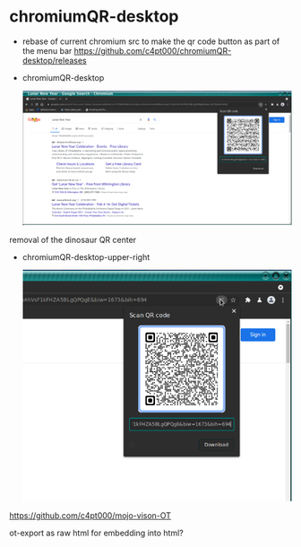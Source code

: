 # chromiumQR-desktop


* rebase of current chromium src to make the qr code button as part of the menu bar
https://github.com/c4pt000/chromiumQR-desktop/releases

* chromiumQR-desktop<p align="center"><img src="https://raw.githubusercontent.com/c4pt000/chromiumQR-desktop/main/chromiumQR-desktop-browser.png" width="800"></p>

removal of the dinosaur QR center

* chromiumQR-desktop-upper-right<p align="center"><img src="https://raw.githubusercontent.com/c4pt000/chromiumQR-desktop/main/chromiumQR-desktop-default.png" width="800"></p>

https://github.com/c4pt000/mojo-vison-OT

ot-export as raw html for embedding into html?
